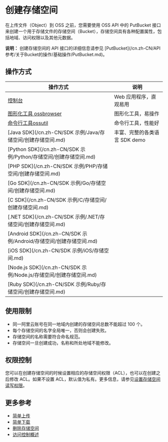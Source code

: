 # 创建存储空间

在上传文件（Object）到 OSS 之前，您需要使用 OSS API 中的 PutBucket 接口来创建一个用于存储文件的存储空间（Bucket），存储空间具有各种配置属性，包括地域、访问权限以及其他元数据。

**说明：** 创建存储空间的 API 接口的详细信息请参见 [PutBucket](/cn.zh-CN/API 参考/关于Bucket的操作/基础操作/PutBucket.md)。

## 操作方式

|操作方式|说明|
|----|--|
|[控制台](/cn.zh-CN/控制台用户指南/存储空间管理/创建存储空间.md)|Web 应用程序，直观易用|
|[图形化工具 ossbrowser](/cn.zh-CN/常用工具/图形化管理工具ossbrowser/快速开始.md)|图形化工具，易操作|
|[命令行工具ossutil](/cn.zh-CN/常用工具/命令行工具ossutil/常用命令/mb.md)|命令行工具，性能好|
|[Java SDK](/cn.zh-CN/SDK 示例/Java/存储空间/创建存储空间.md)|丰富、完整的各类语言 SDK demo|
|[Python SDK](/cn.zh-CN/SDK 示例/Python/存储空间/创建存储空间.md)|
|[PHP SDK](/cn.zh-CN/SDK 示例/PHP/存储空间/创建存储空间.md)|
|[Go SDK](/cn.zh-CN/SDK 示例/Go/存储空间/创建存储空间.md)|
|[C SDK](/cn.zh-CN/SDK 示例/C/存储空间/创建存储空间.md)|
|[.NET SDK](/cn.zh-CN/SDK 示例/.NET/存储空间/创建存储空间.md)|
|[Android SDK](/cn.zh-CN/SDK 示例/Android/存储空间/创建存储空间.md)|
|[iOS SDK](/cn.zh-CN/SDK 示例/iOS/存储空间.md)|
|[Node.js SDK](/cn.zh-CN/SDK 示例/Node.js/存储空间/创建存储空间.md)|
|[Ruby SDK](/cn.zh-CN/SDK 示例/Ruby/存储空间/创建存储空间.md)|

## 使用限制

-   同一阿里云账号在同一地域内创建的存储空间总数不能超过 100 个。
-   每个存储空间的名字全局唯一，否则会创建失败。
-   存储空间的名称需要符合命名规范。
-   存储空间一旦创建成功，名称和所处地域不能修改。

## 权限控制

您可以在创建存储空间的时候设置相应的存储空间权限（ACL），也可以在创建之后修改 ACL。如果不设置 ACL，默认值为私有。更多信息，请参见[设置存储空间读写权限](/cn.zh-CN/开发指南/存储空间（Bucket）/设置存储空间读写权限（ACL）.md)。

## 更多参考

-   [简单上传](/cn.zh-CN/开发指南/对象/文件（Object）/上传文件（Object）/简单上传.md)
-   [简单下载](/cn.zh-CN/开发指南/对象/文件（Object）/下载文件/简单下载.md)
-   [删除存储空间](/cn.zh-CN/开发指南/存储空间（Bucket）/删除存储空间.md)
-   [访问控制概述](/cn.zh-CN/开发指南/数据安全/访问控制/访问控制概述.md)

